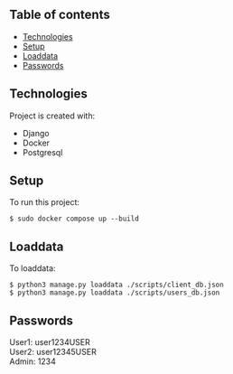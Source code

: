 ## Table of contents
* [Technologies](#technologies)
* [Setup](#setup)
* [Loaddata](#loaddata)
* [Passwords](#passwords)

## Technologies
Project is created with:
* Django
* Docker
* Postgresql

## Setup
To run this project:
```
$ sudo docker compose up --build
```

## Loaddata
To loaddata:
```
$ python3 manage.py loaddata ./scripts/client_db.json
$ python3 manage.py loaddata ./scripts/users_db.json
```

## Passwords
User1: user1234USER
<br>
User2: user12345USER
<br>
Admin: 1234
